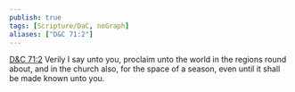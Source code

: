 ```yaml
---
publish: true
tags: [Scripture/DaC, noGraph]
aliases: ["D&C 71:2"]
---
```

[D&C 71:2](https://churchofjesuschrist.org/study/scriptures/dc-testament/dc/71?lang=eng&id=p2#p2) Verily I say unto you, proclaim unto the world in the regions round about, and in the church also, for the space of a season, even until it shall be made known unto you.
